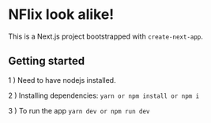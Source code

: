 # NFlix look alike!

This is a Next.js project bootstrapped with `create-next-app`.

## Getting started

1 ) Need to have nodejs installed.

2 ) Installing dependencies: `yarn or npm install or npm i`

3 ) To run the app `yarn dev or npm run dev`

